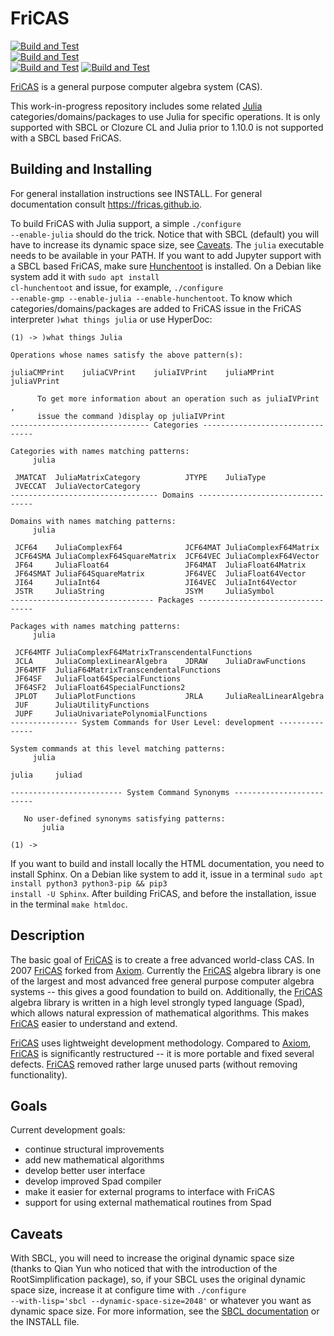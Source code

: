 # FriCAS

[![Build and Test](https://github.com/gvanuxem/fricas/tree/jlfricas/actions/workflows/linuxJulia_sbcl.yml/badge.svg)](https://github.com/gvanuxem/fricas/tree/jlfricas/actions/workflows/linuxJulia_sbcl.yml)\
[![Build and Test](https://github.com/gvanuxem/fricas/tree/jlfricas/actions/workflows/linuxJulia_ccl.yml/badge.svg)](https://github.com/gvanuxem/fricas/tree/jlfricas/actions/workflows/linuxJulia_ccl.yml)\
[![Build and Test](https://github.com/gvanuxem/fricas/tree/jlfricas/actions/workflows/macOSJulia_sbcl.yml/badge.svg)](https://github.com/gvanuxem/fricas/tree/jlfricas/actions/workflows/macOSJulia_sbcl.yml)
[![Build and Test](https://github.com/gvanuxem/fricas/tree/jlfricas/actions/workflows/windowsJulia_sbcl.yml/badge.svg)](https://github.com/gvanuxem/fricas/tree/jlfricas/actions/workflows/windowsJulia_sbcl.yml)

[FriCAS](https://fricas.github.io) is a general purpose computer algebra
system (CAS).

This work-in-progress repository includes some related [Julia](https://julialang.org)
categories/domains/packages to use Julia for specific operations.
It is only supported with SBCL or Clozure CL and Julia prior to 1.10.0 is
not supported with a SBCL based FriCAS.

## Building and Installing

For general installation instructions see INSTALL. For general documentation
consult <https://fricas.github.io>.

To build FriCAS with Julia support, a simple
<code>./configure --enable-julia</code> should do the trick.
Notice that with SBCL (default) you will have to increase its dynamic space size, see [Caveats](#caveats).
The <code>julia</code> executable needs to be available in your PATH.
If you want to add Jupyter support with a SBCL based FriCAS, make sure [Hunchentoot](https://edicl.github.io/hunchentoot/) is installed.
On a Debian like system add it with <code>sudo apt install cl-hunchentoot</code>
and issue, for example,
<code>./configure --enable-gmp --enable-julia --enable-hunchentoot</code>.
To know which categories/domains/packages are added to FriCAS issue in the
FriCAS interpreter <code>)what things julia</code> or use HyperDoc:

```
(1) -> )what things Julia

Operations whose names satisfy the above pattern(s):

juliaCMPrint    juliaCVPrint    juliaIVPrint    juliaMPrint
juliaVPrint

      To get more information about an operation such as juliaIVPrint ,
      issue the command )display op juliaIVPrint
------------------------------- Categories --------------------------------

Categories with names matching patterns:
     julia

 JMATCAT  JuliaMatrixCategory          JTYPE    JuliaType
 JVECCAT  JuliaVectorCategory
--------------------------------- Domains ---------------------------------

Domains with names matching patterns:
     julia

 JCF64    JuliaComplexF64              JCF64MAT JuliaComplexF64Matrix
 JCF64SMA JuliaComplexF64SquareMatrix  JCF64VEC JuliaComplexF64Vector
 JF64     JuliaFloat64                 JF64MAT  JuliaFloat64Matrix
 JF64SMAT JuliaF64SquareMatrix         JF64VEC  JuliaFloat64Vector
 JI64     JuliaInt64                   JI64VEC  JuliaInt64Vector
 JSTR     JuliaString                  JSYM     JuliaSymbol
-------------------------------- Packages ---------------------------------

Packages with names matching patterns:
     julia

 JCF64MTF JuliaComplexF64MatrixTranscendentalFunctions
 JCLA     JuliaComplexLinearAlgebra    JDRAW    JuliaDrawFunctions
 JF64MTF  JuliaF64MatrixTranscendentalFunctions
 JF64SF   JuliaFloat64SpecialFunctions
 JF64SF2  JuliaFloat64SpecialFunctions2
 JPLOT    JuliaPlotFunctions           JRLA     JuliaRealLinearAlgebra
 JUF      JuliaUtilityFunctions
 JUPF     JuliaUnivariatePolynomialFunctions
--------------- System Commands for User Level: development ---------------

System commands at this level matching patterns:
     julia

julia     juliad

------------------------- System Command Synonyms -------------------------

   No user-defined synonyms satisfying patterns:
       julia

(1) ->
```

If you want to build and install locally the HTML documentation,
you need to install Sphinx. On a Debian like system to add it, issue in a
terminal <code>sudo apt install python3 python3-pip && pip3 install -U Sphinx</code>.
After building FriCAS, and before the installation, issue in the terminal
<code>make htmldoc</code>.

## Description

The basic goal of [FriCAS](https://fricas.github.io) is to create a free
advanced world-class CAS. In 2007 [FriCAS](https://fricas.github.io)
forked from [Axiom](http://axiom-developer.org). Currently the
[FriCAS](https://fricas.github.io) algebra library is one of the largest
and most advanced free general purpose computer algebra systems \-- this
gives a good foundation to build on. Additionally, the
[FriCAS](https://fricas.github.io) algebra library is written in a high
level strongly typed language (Spad), which allows natural expression of
mathematical algorithms. This makes [FriCAS](https://fricas.github.io)
easier to understand and extend.

[FriCAS](https://fricas.github.io) uses lightweight development
methodology. Compared to [Axiom](http://axiom-developer.org),
[FriCAS](https://fricas.github.io) is significantly restructured \-- it
is more portable and fixed several defects.
[FriCAS](https://fricas.github.io) removed rather large unused parts
(without removing functionality).

## Goals

Current development goals:

-   continue structural improvements
-   add new mathematical algorithms
-   develop better user interface
-   develop improved Spad compiler
-   make it easier for external programs to interface with FriCAS
-   support for using external mathematical routines from Spad

## Caveats

With SBCL, you will need to increase the original dynamic space size (thanks to Qian Yun who noticed that with the introduction of the RootSimplification package), so, if your SBCL uses the original dynamic space size, increase it at configure time with <code>./configure --with-lisp='sbcl --dynamic-space-size=2048'</code> or whatever you want as dynamic space size. For more information, see the [SBCL documentation](https://www.sbcl.org/manual/index.html) or the INSTALL file.
